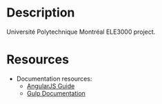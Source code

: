 
Description
===========

Université Polytechnique Montréal ELE3000 project.


Resources
=======

* Documentation resources:
  * [AngularJS Guide](https://docs.angularjs.org/guide)
  * [Gulp Documentation](https://github.com/gulpjs/gulp/blob/master/docs/README.md)
